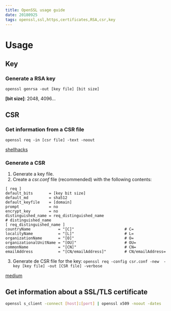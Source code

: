 ```yaml
---
title: OpenSSL usage guide
date: 20180925
tags: openssl,ssl,https,certificates,RSA,csr,key
---
```


# Usage

## Key

### Generate a RSA key

`openssl genrsa -out [key file] [bit size]`

**[bit size]**: 2048, 4096...

## CSR

### Get information from a CSR file

`openssl req -in [csr file] -text -noout`

[shellhacks](https://www.shellhacks.com/decode-csr/)

### Generate a CSR

1. Generate a key file.
2. Create a *csr.conf* file (recommended) with the following contents:

```
[ req ]
default_bits       = [key bit size]
default_md         = sha512
default_keyfile    = [domain]
prompt             = no
encrypt_key        = no
distinguished_name = req_distinguished_name
# distinguished_name
[ req_distinguished_name ]
countryName            = "[C]"                     	# C=
localityName           = "[L]"                 		# L=
organizationName       = "[O]"             			# O=
organizationalUnitName = "[OU]"            			# OU=
commonName             = "[CN]"           			# CN=
emailAddress           = "[CN/emailAddress]"		# CN/emailAddress=
```
3. Generate de CSR file for the key:
`openssl req -config csr.conf -new  -key [key file] -out [CSR file] -verbose`

[medium](https://medium.com/curiouscaloo/how-to-generate-a-wildcard-cert-csr-with-a-config-file-for-openssl-8a6613ab342f)

## Get information about a SSL/TLS certificate

```bash
openssl s_client -connect [host]:[port] | openssl x509 -noout -dates
```
